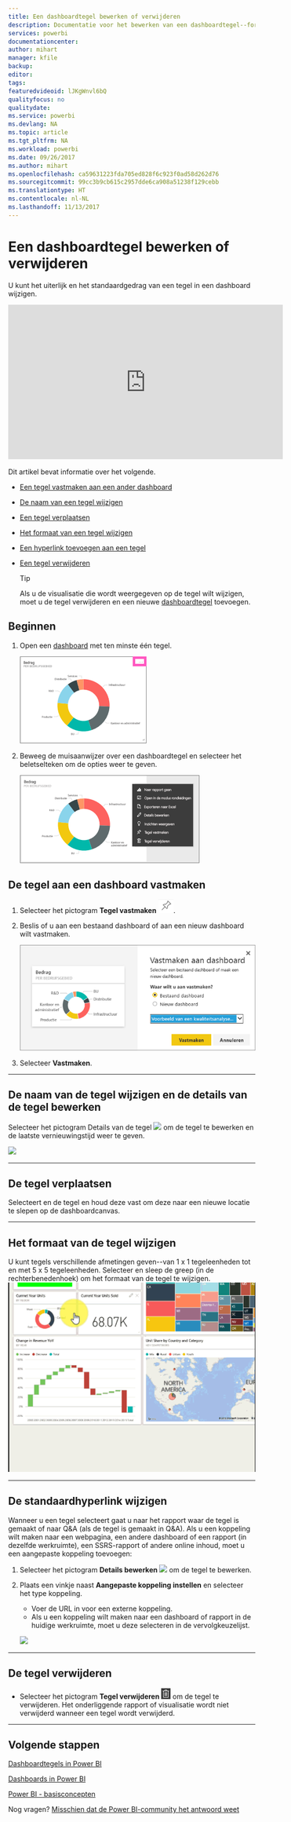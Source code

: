 ```yaml
---
title: Een dashboardtegel bewerken of verwijderen
description: Documentatie voor het bewerken van een dashboardtegel--formaat wijzigen, verplaatsen, naam wijzigen, vastmaken, verwijderen, hyperlink toevoegen.
services: powerbi
documentationcenter: 
author: mihart
manager: kfile
backup: 
editor: 
tags: 
featuredvideoid: lJKgWnvl6bQ
qualityfocus: no
qualitydate: 
ms.service: powerbi
ms.devlang: NA
ms.topic: article
ms.tgt_pltfrm: NA
ms.workload: powerbi
ms.date: 09/26/2017
ms.author: mihart
ms.openlocfilehash: ca59631223fda705ed828f6c923f0ad58d262d76
ms.sourcegitcommit: 99cc3b9cb615c2957dde6ca908a51238f129cebb
ms.translationtype: HT
ms.contentlocale: nl-NL
ms.lasthandoff: 11/13/2017
---
```

# <a name="edit-or-remove-a-dashboard-tile"></a>Een dashboardtegel bewerken of verwijderen
U kunt het uiterlijk en het standaardgedrag van een tegel in een dashboard wijzigen.

<iframe width="560" height="315" src="https://www.youtube.com/embed/lJKgWnvl6bQ" frameborder="0" allowfullscreen></iframe>

Dit artikel bevat informatie over het volgende.

* [Een tegel vastmaken aan een ander dashboard](#different)
* [De naam van een tegel wijzigen](#rename)
* [Een tegel verplaatsen](#move)
* [Het formaat van een tegel wijzigen](#resize)
* [Een hyperlink toevoegen aan een tegel](#hyperlink)
* [Een tegel verwijderen](#delete)
  
  > [!TIP]
  > Als u de visualisatie die wordt weergegeven op de tegel wilt wijzigen, moet u de tegel verwijderen en een nieuwe [dashboardtegel](service-dashboard-tiles.md) toevoegen.
  > 
  > 

## <a name="how-to-begin"></a>Beginnen
1. Open een [dashboard](service-dashboards.md) met ten minste één tegel. 
   
   ![](media/service-dashboard-edit-tile/power-bi-tile.png)
2. Beweeg de muisaanwijzer over een dashboardtegel en selecteer het beletselteken om de opties weer te geven.
   
   ![](media/service-dashboard-edit-tile/power-bi-tile-menu-new.png)

<a name="different"></a>

## <a name="pin-the-tile-to-a-dashboard"></a>De tegel aan een dashboard vastmaken
1. Selecteer het pictogram **Tegel vastmaken** ![](media/service-dashboard-edit-tile/pinnooutline.png).
2. Beslis of u aan een bestaand dashboard of aan een nieuw dashboard wilt vastmaken. 
   
   ![](media/service-dashboard-edit-tile/pbi_pintoanotherdash.png)
3. Selecteer **Vastmaken**.

- - -
<a name="rename"></a>

## <a name="rename-the-tile-and-edit-tile-details"></a>De naam van de tegel wijzigen en de details van de tegel bewerken
Selecteer het pictogram Details van de tegel ![](media/service-dashboard-edit-tile/pbi_nancy_pencilicon.png) om de tegel te bewerken en de laatste vernieuwingstijd weer te geven.

![](media/service-dashboard-edit-tile/power-bi-tile-details.png)

- - -
<a name="move"></a>

## <a name="move-the-tile"></a>De tegel verplaatsen
Selecteert en de tegel en houd deze vast om deze naar een nieuwe locatie te slepen op de dashboardcanvas.

- - -
<a name="resize"></a>

## <a name="resize-the-tile"></a>Het formaat van de tegel wijzigen
U kunt tegels verschillende afmetingen geven--van 1 x 1 tegeleenheden tot en met 5 x 5 tegeleenheden. Selecteer en sleep de greep (in de rechterbenedenhoek) om het formaat van de tegel te wijzigen.
    ![](media/service-dashboard-edit-tile/pbigif_resizetile4.gif)

- - -
<a name="hyperlink"></a>

## <a name="change-the-default-hyperlink"></a>De standaardhyperlink wijzigen
Wanneer u een tegel selecteert gaat u naar het rapport waar de tegel is gemaakt of naar Q&A (als de tegel is gemaakt in Q&A). Als u een koppeling wilt maken naar een webpagina, een andere dashboard of een rapport (in dezelfde werkruimte), een SSRS-rapport of andere online inhoud, moet u een aangepaste koppeling toevoegen:

1. Selecteer het pictogram **Details bewerken** ![](media/service-dashboard-edit-tile/pbi_nancy_pencilicon.png) om de tegel te bewerken.
2. Plaats een vinkje naast **Aangepaste koppeling instellen** en selecteer het type koppeling.    
   
   * Voer de URL in voor een externe koppeling.     
   * Als u een koppeling wilt maken naar een dashboard of rapport in de huidige werkruimte, moet u deze selecteren in de vervolgkeuzelijst.
   
   ![](media/service-dashboard-edit-tile/power-bi-set-custom-link.png)

- - -
<a name="delete"></a>

## <a name="delete-the-tile"></a>De tegel verwijderen
* Selecteer het pictogram **Tegel verwijderen** ![](media/service-dashboard-edit-tile/power-bi-delete-tile-icon.png) om de tegel te verwijderen. Het onderliggende rapport of visualisatie wordt niet verwijderd wanneer een tegel wordt verwijderd.

- - -
## <a name="next-steps"></a>Volgende stappen
[Dashboardtegels in Power BI](service-dashboard-tiles.md)

[Dashboards in Power BI](service-dashboards.md)

[Power BI - basisconcepten](service-basic-concepts.md)

Nog vragen? [Misschien dat de Power BI-community het antwoord weet](http://community.powerbi.com/)


